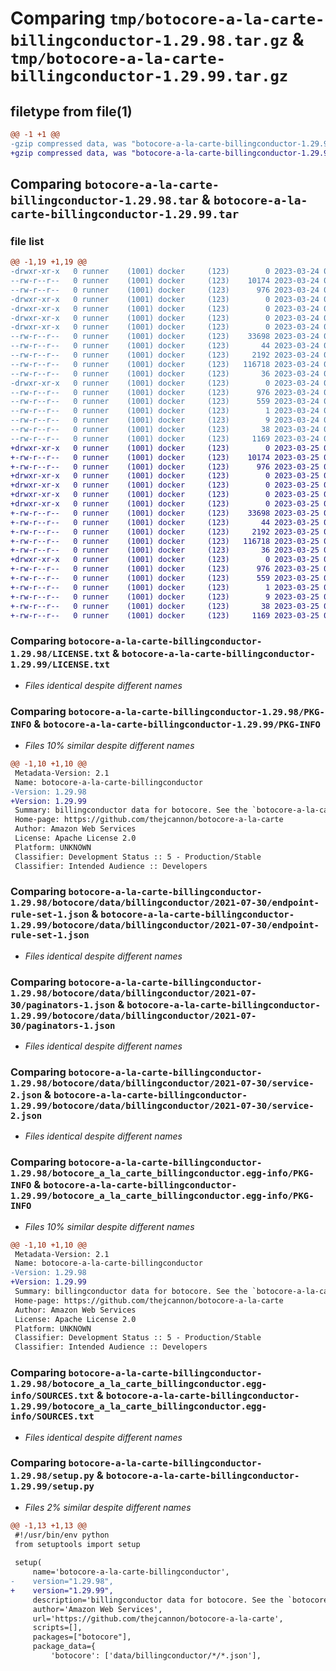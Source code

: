 # Comparing `tmp/botocore-a-la-carte-billingconductor-1.29.98.tar.gz` & `tmp/botocore-a-la-carte-billingconductor-1.29.99.tar.gz`

## filetype from file(1)

```diff
@@ -1 +1 @@
-gzip compressed data, was "botocore-a-la-carte-billingconductor-1.29.98.tar", last modified: Fri Mar 24 01:24:09 2023, max compression
+gzip compressed data, was "botocore-a-la-carte-billingconductor-1.29.99.tar", last modified: Sat Mar 25 01:22:28 2023, max compression
```

## Comparing `botocore-a-la-carte-billingconductor-1.29.98.tar` & `botocore-a-la-carte-billingconductor-1.29.99.tar`

### file list

```diff
@@ -1,19 +1,19 @@
-drwxr-xr-x   0 runner    (1001) docker     (123)        0 2023-03-24 01:24:09.897852 botocore-a-la-carte-billingconductor-1.29.98/
--rw-r--r--   0 runner    (1001) docker     (123)    10174 2023-03-24 01:24:09.000000 botocore-a-la-carte-billingconductor-1.29.98/LICENSE.txt
--rw-r--r--   0 runner    (1001) docker     (123)      976 2023-03-24 01:24:09.897852 botocore-a-la-carte-billingconductor-1.29.98/PKG-INFO
-drwxr-xr-x   0 runner    (1001) docker     (123)        0 2023-03-24 01:24:09.897852 botocore-a-la-carte-billingconductor-1.29.98/botocore/
-drwxr-xr-x   0 runner    (1001) docker     (123)        0 2023-03-24 01:24:09.897852 botocore-a-la-carte-billingconductor-1.29.98/botocore/data/
-drwxr-xr-x   0 runner    (1001) docker     (123)        0 2023-03-24 01:24:09.897852 botocore-a-la-carte-billingconductor-1.29.98/botocore/data/billingconductor/
-drwxr-xr-x   0 runner    (1001) docker     (123)        0 2023-03-24 01:24:09.897852 botocore-a-la-carte-billingconductor-1.29.98/botocore/data/billingconductor/2021-07-30/
--rw-r--r--   0 runner    (1001) docker     (123)    33698 2023-03-24 01:23:57.000000 botocore-a-la-carte-billingconductor-1.29.98/botocore/data/billingconductor/2021-07-30/endpoint-rule-set-1.json
--rw-r--r--   0 runner    (1001) docker     (123)       44 2023-03-24 01:23:57.000000 botocore-a-la-carte-billingconductor-1.29.98/botocore/data/billingconductor/2021-07-30/examples-1.json
--rw-r--r--   0 runner    (1001) docker     (123)     2192 2023-03-24 01:23:57.000000 botocore-a-la-carte-billingconductor-1.29.98/botocore/data/billingconductor/2021-07-30/paginators-1.json
--rw-r--r--   0 runner    (1001) docker     (123)   116718 2023-03-24 01:23:57.000000 botocore-a-la-carte-billingconductor-1.29.98/botocore/data/billingconductor/2021-07-30/service-2.json
--rw-r--r--   0 runner    (1001) docker     (123)       36 2023-03-24 01:23:57.000000 botocore-a-la-carte-billingconductor-1.29.98/botocore/data/billingconductor/2021-07-30/waiters-2.json
-drwxr-xr-x   0 runner    (1001) docker     (123)        0 2023-03-24 01:24:09.897852 botocore-a-la-carte-billingconductor-1.29.98/botocore_a_la_carte_billingconductor.egg-info/
--rw-r--r--   0 runner    (1001) docker     (123)      976 2023-03-24 01:24:09.000000 botocore-a-la-carte-billingconductor-1.29.98/botocore_a_la_carte_billingconductor.egg-info/PKG-INFO
--rw-r--r--   0 runner    (1001) docker     (123)      559 2023-03-24 01:24:09.000000 botocore-a-la-carte-billingconductor-1.29.98/botocore_a_la_carte_billingconductor.egg-info/SOURCES.txt
--rw-r--r--   0 runner    (1001) docker     (123)        1 2023-03-24 01:24:09.000000 botocore-a-la-carte-billingconductor-1.29.98/botocore_a_la_carte_billingconductor.egg-info/dependency_links.txt
--rw-r--r--   0 runner    (1001) docker     (123)        9 2023-03-24 01:24:09.000000 botocore-a-la-carte-billingconductor-1.29.98/botocore_a_la_carte_billingconductor.egg-info/top_level.txt
--rw-r--r--   0 runner    (1001) docker     (123)       38 2023-03-24 01:24:09.897852 botocore-a-la-carte-billingconductor-1.29.98/setup.cfg
--rw-r--r--   0 runner    (1001) docker     (123)     1169 2023-03-24 01:24:09.000000 botocore-a-la-carte-billingconductor-1.29.98/setup.py
+drwxr-xr-x   0 runner    (1001) docker     (123)        0 2023-03-25 01:22:28.894714 botocore-a-la-carte-billingconductor-1.29.99/
+-rw-r--r--   0 runner    (1001) docker     (123)    10174 2023-03-25 01:22:28.000000 botocore-a-la-carte-billingconductor-1.29.99/LICENSE.txt
+-rw-r--r--   0 runner    (1001) docker     (123)      976 2023-03-25 01:22:28.894714 botocore-a-la-carte-billingconductor-1.29.99/PKG-INFO
+drwxr-xr-x   0 runner    (1001) docker     (123)        0 2023-03-25 01:22:28.890714 botocore-a-la-carte-billingconductor-1.29.99/botocore/
+drwxr-xr-x   0 runner    (1001) docker     (123)        0 2023-03-25 01:22:28.890714 botocore-a-la-carte-billingconductor-1.29.99/botocore/data/
+drwxr-xr-x   0 runner    (1001) docker     (123)        0 2023-03-25 01:22:28.890714 botocore-a-la-carte-billingconductor-1.29.99/botocore/data/billingconductor/
+drwxr-xr-x   0 runner    (1001) docker     (123)        0 2023-03-25 01:22:28.894714 botocore-a-la-carte-billingconductor-1.29.99/botocore/data/billingconductor/2021-07-30/
+-rw-r--r--   0 runner    (1001) docker     (123)    33698 2023-03-25 01:22:12.000000 botocore-a-la-carte-billingconductor-1.29.99/botocore/data/billingconductor/2021-07-30/endpoint-rule-set-1.json
+-rw-r--r--   0 runner    (1001) docker     (123)       44 2023-03-25 01:22:12.000000 botocore-a-la-carte-billingconductor-1.29.99/botocore/data/billingconductor/2021-07-30/examples-1.json
+-rw-r--r--   0 runner    (1001) docker     (123)     2192 2023-03-25 01:22:12.000000 botocore-a-la-carte-billingconductor-1.29.99/botocore/data/billingconductor/2021-07-30/paginators-1.json
+-rw-r--r--   0 runner    (1001) docker     (123)   116718 2023-03-25 01:22:12.000000 botocore-a-la-carte-billingconductor-1.29.99/botocore/data/billingconductor/2021-07-30/service-2.json
+-rw-r--r--   0 runner    (1001) docker     (123)       36 2023-03-25 01:22:12.000000 botocore-a-la-carte-billingconductor-1.29.99/botocore/data/billingconductor/2021-07-30/waiters-2.json
+drwxr-xr-x   0 runner    (1001) docker     (123)        0 2023-03-25 01:22:28.894714 botocore-a-la-carte-billingconductor-1.29.99/botocore_a_la_carte_billingconductor.egg-info/
+-rw-r--r--   0 runner    (1001) docker     (123)      976 2023-03-25 01:22:28.000000 botocore-a-la-carte-billingconductor-1.29.99/botocore_a_la_carte_billingconductor.egg-info/PKG-INFO
+-rw-r--r--   0 runner    (1001) docker     (123)      559 2023-03-25 01:22:28.000000 botocore-a-la-carte-billingconductor-1.29.99/botocore_a_la_carte_billingconductor.egg-info/SOURCES.txt
+-rw-r--r--   0 runner    (1001) docker     (123)        1 2023-03-25 01:22:28.000000 botocore-a-la-carte-billingconductor-1.29.99/botocore_a_la_carte_billingconductor.egg-info/dependency_links.txt
+-rw-r--r--   0 runner    (1001) docker     (123)        9 2023-03-25 01:22:28.000000 botocore-a-la-carte-billingconductor-1.29.99/botocore_a_la_carte_billingconductor.egg-info/top_level.txt
+-rw-r--r--   0 runner    (1001) docker     (123)       38 2023-03-25 01:22:28.894714 botocore-a-la-carte-billingconductor-1.29.99/setup.cfg
+-rw-r--r--   0 runner    (1001) docker     (123)     1169 2023-03-25 01:22:28.000000 botocore-a-la-carte-billingconductor-1.29.99/setup.py
```

### Comparing `botocore-a-la-carte-billingconductor-1.29.98/LICENSE.txt` & `botocore-a-la-carte-billingconductor-1.29.99/LICENSE.txt`

 * *Files identical despite different names*

### Comparing `botocore-a-la-carte-billingconductor-1.29.98/PKG-INFO` & `botocore-a-la-carte-billingconductor-1.29.99/PKG-INFO`

 * *Files 10% similar despite different names*

```diff
@@ -1,10 +1,10 @@
 Metadata-Version: 2.1
 Name: botocore-a-la-carte-billingconductor
-Version: 1.29.98
+Version: 1.29.99
 Summary: billingconductor data for botocore. See the `botocore-a-la-carte` package for more info.
 Home-page: https://github.com/thejcannon/botocore-a-la-carte
 Author: Amazon Web Services
 License: Apache License 2.0
 Platform: UNKNOWN
 Classifier: Development Status :: 5 - Production/Stable
 Classifier: Intended Audience :: Developers
```

### Comparing `botocore-a-la-carte-billingconductor-1.29.98/botocore/data/billingconductor/2021-07-30/endpoint-rule-set-1.json` & `botocore-a-la-carte-billingconductor-1.29.99/botocore/data/billingconductor/2021-07-30/endpoint-rule-set-1.json`

 * *Files identical despite different names*

### Comparing `botocore-a-la-carte-billingconductor-1.29.98/botocore/data/billingconductor/2021-07-30/paginators-1.json` & `botocore-a-la-carte-billingconductor-1.29.99/botocore/data/billingconductor/2021-07-30/paginators-1.json`

 * *Files identical despite different names*

### Comparing `botocore-a-la-carte-billingconductor-1.29.98/botocore/data/billingconductor/2021-07-30/service-2.json` & `botocore-a-la-carte-billingconductor-1.29.99/botocore/data/billingconductor/2021-07-30/service-2.json`

 * *Files identical despite different names*

### Comparing `botocore-a-la-carte-billingconductor-1.29.98/botocore_a_la_carte_billingconductor.egg-info/PKG-INFO` & `botocore-a-la-carte-billingconductor-1.29.99/botocore_a_la_carte_billingconductor.egg-info/PKG-INFO`

 * *Files 10% similar despite different names*

```diff
@@ -1,10 +1,10 @@
 Metadata-Version: 2.1
 Name: botocore-a-la-carte-billingconductor
-Version: 1.29.98
+Version: 1.29.99
 Summary: billingconductor data for botocore. See the `botocore-a-la-carte` package for more info.
 Home-page: https://github.com/thejcannon/botocore-a-la-carte
 Author: Amazon Web Services
 License: Apache License 2.0
 Platform: UNKNOWN
 Classifier: Development Status :: 5 - Production/Stable
 Classifier: Intended Audience :: Developers
```

### Comparing `botocore-a-la-carte-billingconductor-1.29.98/botocore_a_la_carte_billingconductor.egg-info/SOURCES.txt` & `botocore-a-la-carte-billingconductor-1.29.99/botocore_a_la_carte_billingconductor.egg-info/SOURCES.txt`

 * *Files identical despite different names*

### Comparing `botocore-a-la-carte-billingconductor-1.29.98/setup.py` & `botocore-a-la-carte-billingconductor-1.29.99/setup.py`

 * *Files 2% similar despite different names*

```diff
@@ -1,13 +1,13 @@
 #!/usr/bin/env python
 from setuptools import setup
 
 setup(
     name='botocore-a-la-carte-billingconductor',
-    version="1.29.98",
+    version="1.29.99",
     description='billingconductor data for botocore. See the `botocore-a-la-carte` package for more info.',
     author='Amazon Web Services',
     url='https://github.com/thejcannon/botocore-a-la-carte',
     scripts=[],
     packages=["botocore"],
     package_data={
         'botocore': ['data/billingconductor/*/*.json'],
```


